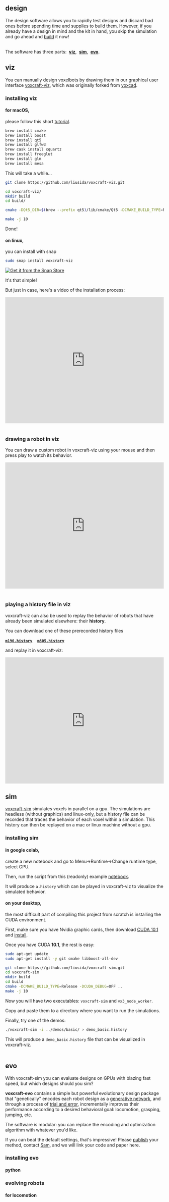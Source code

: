 ## design

The design software allows you to rapidly test designs and discard bad ones before spending time and supplies to build them. However, if you already have a design in mind and the kit in hand, you skip the simulation and go ahead and [build](/build) it now!
<br><br>

The software has three parts:&nbsp;
<a href="#viz">**viz**</a>,&nbsp; 
<a href="#sim">**sim**</a>,&nbsp;
<a href="#evo">**evo**</a>.
<br>


## **viz**<a name="viz"></a>
You can manually design voxelbots by drawing them in our graphical user interface 
[voxcraft-viz](https://github.com/liusida/voxcraft-viz), 
which was originally forked from [voxcad](https://github.com/jonhiller/VoxCAD).
<br>


### **installing viz**


#### for macOS,
please follow this short
[tutorial](https://github.com/liusida/voxcraft-viz/blob/master/InstallOnMac.md).
<br>
```bash
brew install cmake
brew install boost
brew install qt5
brew install glfw3
brew cask install xquartz
brew install freeglut
brew install glm
brew install mesa
```
This will take a while...
```bash
git clone https://github.com/liusida/voxcraft-viz.git

cd voxcraft-viz/
mkdir build
cd build/

cmake -DQt5_DIR=$(brew --prefix qt5)/lib/cmake/Qt5 -DCMAKE_BUILD_TYPE=Release ..

make -j 10
```
Done!
<br>


#### on linux,
you can install with snap
```bash
sudo snap install voxcraft-viz
```

[![Get it from the Snap Store](https://snapcraft.io/static/images/badges/en/snap-store-white.svg)](https://snapcraft.io/voxcraft-viz)
<br>

It's that simple!<br>

But just in case, here's a video of the installation process:
<iframe width="100%" height="400" src="https://www.youtube.com/embed/lEzzASQn-_M" frameborder="0" allowfullscreen></iframe>
<br><br>


### **drawing a robot in viz**

You can draw a custom robot in voxcraft-viz using your mouse and then press play to watch its behavior.
<iframe width="100%" height="400" src="https://www.youtube.com/embed/jvxQjlrLgQo" frameborder="0" allowfullscreen></iframe>
<br><br>


### **playing a history file in viz**

voxcraft-viz can also be used to replay the behavior of robots that have already been simulated elsewhere: 
their **history**.

You can download one of these prerecorded history files 

[**`m190.history`**](https://github.com/liusida/voxcraft-viz/raw/master/demos/m190.history)
&nbsp;&nbsp;
[**`m805.history`**](https://github.com/liusida/voxcraft-viz/raw/master/demos/m805.history)

and replay it in voxcraft-viz:

<iframe width="100%" height="400" src="https://www.youtube.com/embed/ytQ7dj3yE8M" frameborder="0" allowfullscreen></iframe>
<br>


## **sim**<a name="sim"></a> 

[voxcraft-sim](https://github.com/liusida/voxcraft-sim) simulates voxels in parallel on a gpu. 
The simulations are headless (without graphics) and linux-only,
but a history file can be recorded that traces the behavior of each voxel within a simulation. 
This history can then be replayed on a mac or linux machine without a gpu.
<br>

### **installing sim**

#### in google colab, 
create a new notebook and go to Menu->Runtime->Change runtime type, select GPU.
<br>

Then, run the script from this (readonly) example 
[notebook](https://colab.research.google.com/drive/1yiqw7Uq3W3CgYCinXq4t808M2l7uuLv1).
<br>

It will produce `a.history` which can be played in voxcraft-viz to visualize the simulated behavior.
<br>


#### on your desktop,
the most difficult part of compiling this project from scratch is installing the CUDA environment. 

First, make sure you have Nvidia graphic cards, then download 
[CUDA 10.1](https://developer.nvidia.com/cuda-10.1-download-archive-base) 
and 
[install](https://docs.nvidia.com/cuda/archive/10.1/pdf/CUDA_Installation_Guide_Linux.pdf).
<br>

Once you have CUDA **10.1**, the rest is easy:
```bash
sudo apt-get update
sudo apt-get install -y git cmake libboost-all-dev

git clone https://github.com/liusida/voxcraft-sim.git
cd voxcraft-sim
mkdir build
cd build
cmake -DCMAKE_BUILD_TYPE=Release -DCUDA_DEBUG=OFF ..
make -j 10
```

Now you will have two executables: `voxcraft-sim` and `vx3_node_worker`. 
<br>

Copy and paste them to a directory where you want to run the simulations.
<br>

Finally, try one of the demos:
```bash
./voxcraft-sim -i ../demos/basic/ > demo_basic.history
```

This will produce a `demo_basic.history` file that can be visualized in voxcraft-viz.
<br><br>


## **evo**<a name="evo"></a>

With voxcraft-sim you can evaluate designs on GPUs with blazing fast speed, but which designs should you sim?
<br>

**voxcraft-evo** contains a simple but powerful evolutionary design package that 
"genetically" encodes each robot design as a 
[generative network](https://dl.acm.org/doi/pdf/10.1145/2463372.2463404),
and through a process of 
[trial and error](https://link.springer.com/chapter/10.1007/978-1-4419-7747-2_8), 
incrementally improves their performance according to a desired behavioral goal: locomotion, grasping, jumping, etc.
<br>

The software is modular: you can replace the encoding and optimization algorithm with whatever you'd like.
<br>

If you can beat the default settings,
that's impressive!
Please [publish](/research) your method,
contact 
[Sam](/team#sam), 
and we will link your code and paper here.
<br>


### **installing evo**

#### python



### **evolving robots**


#### for locomotion



